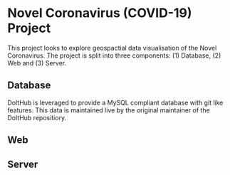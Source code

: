 # Novel Coronavirus (COVID-19) Project

This project looks to explore geospactial data visualisation of the Novel Coronavirus. The project is split into three components: (1) Database, (2) Web and (3) Server.

## Database

DoltHub is leveraged to provide a MySQL compliant database with git like features. This data is maintained live by the original maintainer of the DoltHub repositiory.

## Web

## Server



